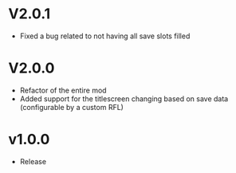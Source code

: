 # V2.0.1

-   Fixed a bug related to not having all save slots filled

# V2.0.0

-   Refactor of the entire mod
-   Added support for the titlescreen changing based on save data (configurable by a custom RFL)

# v1.0.0

-   Release
